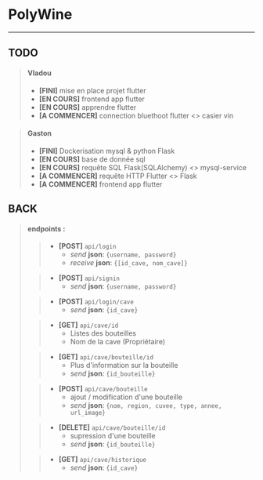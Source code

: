 # PolyWine

----

## TODO
> #### Vladou
> - **[FINI]** mise en place projet flutter
> - **[EN COURS]** frontend app flutter
> - **[EN COURS]** apprendre flutter
> - **[A COMMENCER]** connection bluethoot flutter <> casier vin

> #### Gaston
> - **[FINI]** Dockerisation mysql & python Flask
> - **[EN COURS]** base de donnée sql
> - **[EN COURS]** requête SQL Flask(SQLAlchemy) <> mysql-service
> - **[A COMMENCER]** requête HTTP Flutter <> Flask
> - **[A COMMENCER]** frontend app flutter



## BACK

>#### endpoints :
>>-  **[POST]** `api/login`
>>      - *send* **json**: `{username, password}`
>>      - *receive* **json**: `{[id_cave, nom_cave]}`
>
>>- **[POST]** `api/signin`
>>     - *send* **json**: `{username, password}`
>
>>- **[POST]** `api/login/cave`
>>     - *send* **json**: `{id_cave}`
>
>>- **[GET]** `api/cave/id`
>>     - Listes des bouteilles
>>     - Nom de la cave (Propriétaire)
>
>>- **[GET]** `api/cave/bouteille/id` 
>>     - Plus d'information sur la bouteille
>>     - *send* **json**: `{id_bouteille}`
>
>>- **[POST]** `api/cave/bouteille`
>>     - ajout / modification d'une bouteille
>>     - *send* **json**: `{nom, region, cuvee, type, annee, url_image}`
>
>>- **[DELETE]** `api/cave/bouteille/id`
>>     - supression d'une bouteille
>>     - *send* **json**: `{id_bouteille}` 
>
>>- **[GET]** `api/cave/historique`
>>     - *send* **json**: `{id_cave}` 
